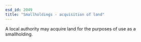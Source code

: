 ```yaml
---
esd_id: 2049
title: "Smallholdings - acquisition of land"
---
```


A local authority may acquire land for the purposes of use as a smallholding.

